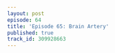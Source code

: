 ```yaml
---
layout: post
episode: 64
title: 'Episode 65: Brain Artery'
published: true
track_id: 309928663
---
```

<div class='list post-player' track='{{page.track_id}}'></div>

